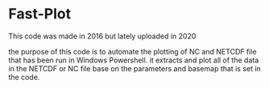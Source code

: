 # Fast-Plot

This code was made in 2016 but lately uploaded in 2020

the purpose of this code is to automate the plotting of NC and NETCDF file that has been run in Windows Powershell.
it extracts and plot all of the data in the NETCDF or NC file base on the parameters and basemap that is set in the code.
